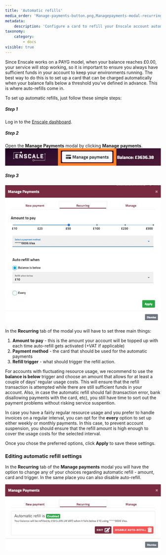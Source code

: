 ```yaml
---
title: 'Automatic refills'
media_order: 'Manage-payments-button.png,Managepayments-modal-recurring.JPG'
metadata:
    description: 'Configure a card to refill your Enscale account automatically based on your selected triggers.'
taxonomy:
    category:
        - docs
visible: true
---
```


Since Enscale works on a PAYG model, when your balance reaches £0.00, your service will stop working, so it is important to ensure you always have sufficient funds in your account to keep your environments running. The best way to do this is to set up a card that can be charged automatically when your balance falls below a threshold you've defined in advance. This is where auto-refills come in. 

To set up automatic refills, just follow these simple steps:

##### Step 1
Log in to the [Enscale dashboard](https://dashboard.enscale.com).

##### Step 2
Open the **Manage Payments** modal by clicking **Manage payments**.
![](Manage-payments-button.png)

##### Step 3
![](Managepayments-modal-recurring.JPG)

In the **Recurring** tab of the modal you will have to set three main things:

1. **Amount to pay** - this is the amount your account will be topped up with each time auto-refill gets activated (+VAT if applicable)
2. **Payment method** - the card that should be used for the automatic payments
3. **Refill trigger** - what should trigger the refill action. 

For accounts with fluctuating resource usage, we recommend to use the **balance is below** trigger and choose an amount that allows for at least a couple of days' regular usage costs. This will ensure that the refill transaction is attempted while there are still sufficient funds in your account. Also, in case the automatic refill should fail (transaction error, bank disallowing payments with the card, etc), you still have time to sort out the payment problems without risking service suspention.

In case you have a fairly regular resource usage and you prefer to handle invoices on a regular interval, you can opt for the **every** option to set up either weekly or monthly payments. In this case, to prevent account suspension, you should ensure that the refill amount is high enough to cover the usage costs for the selected interval.

Once you chose the preferred options, click **Apply** to save these settings.

### Editing automatic refill settings

In the **Recurring** tab of the **Manage payments** modal you will have the option to change any of your choices regarding automatic refill - amount, card and trigger. In the same place you can also disable auto-refill. 

![](Manage-payments-recurring-enabled.JPG)
